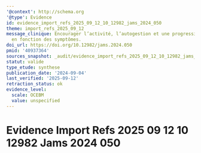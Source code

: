 ```yaml
---
'@context': http://schema.org
'@type': Evidence
id: evidence_import_refs_2025_09_12_10_12982_jams_2024_050
theme: import_refs_2025_09_12
message_clinique: Encourager l’activité, l’autogestion et une progression graduée
  en fonction des symptômes.
doi_url: https://doi.org/10.12982/jams.2024.050
pmid: '40937364'
sources_snapshot: _audit/evidence_import_refs_2025_09_12_10_12982_jams_2024_050.json
statut: valide
type_etude: synthese
publication_date: '2024-09-04'
last_verified: '2025-09-12'
retraction_status: ok
evidence_level:
  scale: OCEBM
  value: unspecified
---
```

# Evidence Import Refs 2025 09 12 10 12982 Jams 2024 050

